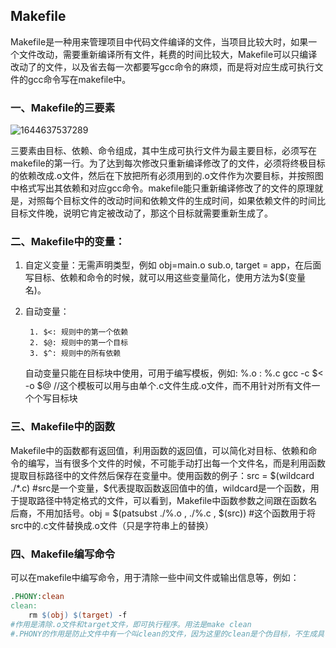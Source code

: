 ## Makefile

​	Makefile是一种用来管理项目中代码文件编译的文件，当项目比较大时，如果一个文件改动，需要重新编译所有文件，耗费的时间比较大，Makefile可以只编译改动了的文件，以及省去每一次都要写gcc命令的麻烦，而是将对应生成可执行文件的gcc命令写在makefile中。

### 一、Makefile的三要素

![1644637537289](C:\Users\xcs\AppData\Roaming\Typora\typora-user-images\1644637537289.png)

​	三要素由目标、依赖、命令组成，其中生成可执行文件为最主要目标，必须写在makefile的第一行。为了达到每次修改只重新编译修改了的文件，必须将终极目标的依赖改成.o文件，然后在下放把所有必须用到的.o文件作为次要目标，并按照图中格式写出其依赖和对应gcc命令。makefile能只重新编译修改了的文件的原理就是，对照每个目标文件的改动时间和依赖文件的生成时间，如果依赖文件的时间比目标文件晚，说明它肯定被改动了，那这个目标就需要重新生成了。

### 二、Makefile中的变量：

 1.    自定义变量：无需声明类型，例如 obj=main.o  sub.o,  target = app，在后面写目标、依赖和命令的时候，就可以用这些变量简化，使用方法为$(变量名)。

 2.    自动变量：

        	1. $<: 规则中的第一个依赖
        	2. $@: 规则中的第一个目标
        	3. $^: 规则中的所有依赖

       自动变量只能在目标块中使用，可用于编写模板，例如:
       %.o : %.c
             gcc  -c  $<  -o   $@    //这个模板可以用与由单个.c文件生成.o文件，而不用针对所有文件一个个写目标块

### 三、Makefile中的函数

​	Makefile中的函数都有返回值，利用函数的返回值，可以简化对目标、依赖和命令的编写，当有很多个文件的时候，不可能手动打出每一个文件名，而是利用函数提取目标路径中的文件然后保存在变量中。使用函数的例子：
​	src = $(wildcard  ./*.c)  #src是一个变量，$代表提取函数返回值中的值，wildcard是一个函数，用于提取路径中特定格式的文件，可以看到，Makefile中函数参数之间跟在函数名后裔，不用加括号。
​	obj = $(patsubst  ./%.o ,  ./%.c , $(src))    #这个函数用于将src中的.c文件替换成.o文件（只是字符串上的替换）

### 四、Makefile编写命令

​	可以在makefile中编写命令，用于清除一些中间文件或输出信息等，例如：

```makefile
.PHONY:clean
clean:
	rm $(obj) $(target) -f
#作用是清除.o文件和target文件，即可执行程序。用法是make clean
#.PHONY的作用是防止文件中有一个叫clean的文件，因为这里的clean是个伪目标，不生成具体文件
```

